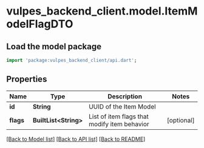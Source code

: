 # vulpes_backend_client.model.ItemModelFlagDTO

## Load the model package
```dart
import 'package:vulpes_backend_client/api.dart';
```

## Properties
Name | Type | Description | Notes
------------ | ------------- | ------------- | -------------
**id** | **String** | UUID of the Item Model | 
**flags** | **BuiltList&lt;String&gt;** | List of item flags that modify item behavior | [optional] 

[[Back to Model list]](../README.md#documentation-for-models) [[Back to API list]](../README.md#documentation-for-api-endpoints) [[Back to README]](../README.md)



